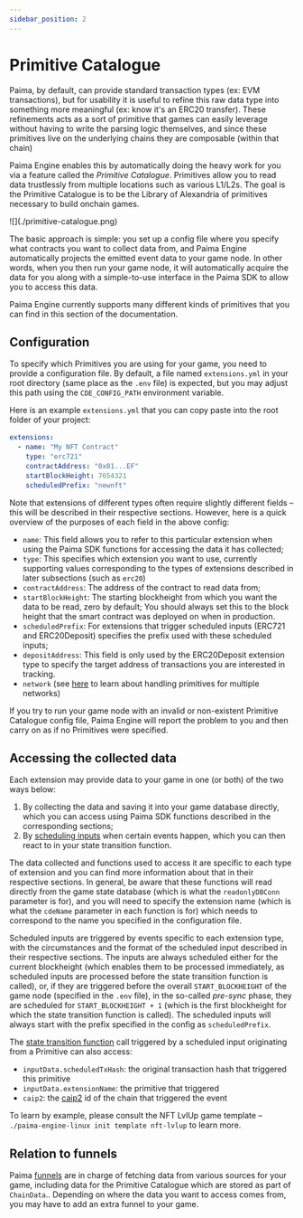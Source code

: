 ```yaml
---
sidebar_position: 2
---
```


# Primitive Catalogue

Paima, by default, can provide standard transaction types (ex: EVM transactions), but for usability it is useful to refine this raw data type into something more meaningful (ex: know it's an ERC20 transfer). These refinements acts as a sort of primitive that games can easily leverage without having to write the parsing logic themselves, and since these primitives live on the underlying chains they are composable (within that chain)

Paima Engine enables this by automatically doing the heavy work for you via a feature called the _Primitive Catalogue_. Primitives allow you to read data trustlessly from multiple locations such as various L1/L2s. The goal is the Primitive Catalogue is to be the Library of Alexandria of primitives necessary to build onchain games.

<div style={{textAlign: 'center'}}>
![](./primitive-catalogue.png)
</div>

The basic approach is simple: you set up a config file where you specify what contracts you want to collect data from, and Paima Engine automatically projects the emitted event data to your game node. In other words, when you then run your game node, it will automatically acquire the data for you along with a simple-to-use interface in the Paima SDK to allow you to access this data.

Paima Engine currently supports many different kinds of primitives that you can find in this section of the documentation.

## Configuration

To specify which Primitives you are using for your game, you need to provide a configuration file. By default, a file named `extensions.yml` in your root directory (same place as the `.env` file) is expected, but you may adjust this path using the `CDE_CONFIG_PATH` environment variable.

Here is an example `extensions.yml` that you can copy paste into the root folder of your project:

```yaml
extensions:
  - name: "My NFT Contract"
    type: "erc721"
    contractAddress: "0x01...EF"
    startBlockHeight: 7654321
    scheduledPrefix: "newnft"
```

Note that extensions of different types often require slightly different fields &ndash; this will be described in their respective sections. However, here is a quick overview of the purposes of each field in the above config:

- `name`: This field allows you to refer to this particular extension when using the Paima SDK functions for accessing the data it has collected;
- `type`: This specifies which extension you want to use, currently supporting values corresponding to the types of extensions described in later subsections (such as `erc20`)
- `contractAddress`: The address of the contract to read data from;
- `startBlockHeight`: The starting blockheight from which you want the data to be read, zero by default; You should always set this to the block height that the smart contract was deployed on when in production.
- `scheduledPrefix`: For extensions that trigger scheduled inputs (ERC721 and ERC20Deposit) specifies the prefix used with these scheduled inputs;
- `depositAddress`: This field is only used by the ERC20Deposit extension type to specify the target address of transactions you are interested in tracking.
- `network` (see [here](../3-funnel-types/200-configuration.md) to learn about handling primitives for multiple networks)

If you try to run your game node with an invalid or non-existent Primitive Catalogue config file, Paima Engine will report the problem to you and then carry on as if no Primitives were specified.

## Accessing the collected data

Each extension may provide data to your game in one (or both) of the two ways below:

1. By collecting the data and saving it into your game database directly, which you can access using Paima SDK functions described in the corresponding sections;
2. By [scheduling inputs](../../325-creating-events/50-timers-ticks.md) when certain events happen, which you can then react to in your state transition function.

The data collected and functions used to access it are specific to each type of extension and you can find more information about that in their respective sections. In general, be aware that these functions will read directly from the game state database (which is what the `readonlyDBConn` parameter is for), and you will need to specify the extension name (which is what the `cdeName` parameter in each function is for) which needs to correspond to the name you specified in the configuration file.

Scheduled inputs are triggered by events specific to each extension type, with the circumstances and the format of the scheduled input described in their respective sections. The inputs are always scheduled either for the current blockheight (which enables them to be processed immediately, as scheduled inputs are processed before the state transition function is called), or, if they are triggered before the overall `START_BLOCKHEIGHT` of the game node (specified in the `.env` file), in the so-called _pre-sync_ phase, they are scheduled for `START_BLOCKHEIGHT + 1` (which is the first blockheight for which the state transition function is called). The scheduled inputs will always start with the prefix specified in the config as `scheduledPrefix`.

The [state transition function](../../../read-write-L2-state/read-data#stf-function) call triggered by a scheduled input originating from a Primitive can also access:
- `inputData.scheduledTxHash`: the original transaction hash that triggered this primitive
- `inputData.extensionName`: the primitive that triggered
- `caip2`: the [caip2](https://github.com/ChainAgnostic/CAIPs/blob/main/CAIPs/caip-2.md) id of the chain that triggered the event

To learn by example, please consult the NFT LvlUp game template &ndash; `./paima-engine-linux init template nft-lvlup` to learn more.

## Relation to funnels

Paima [funnels](../3-funnel-types/1-common-concepts/1-intro.md) are in charge of fetching data from various sources for your game, including data for the Primitive Catalogue which are stored as part of `ChainData`.. Depending on where the data you want to access comes from, you may have to add an extra funnel to your game.
